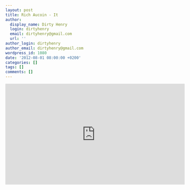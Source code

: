 ```yaml
---
layout: post
title: Rich Aucoin - It
author:
  display_name: Dirty Henry
  login: dirtyhenry
  email: dirtyhenry@gmail.com
  url: ''
author_login: dirtyhenry
author_email: dirtyhenry@gmail.com
wordpress_id: 1080
date: '2012-08-01 08:00:00 +0200'
categories: []
tags: []
comments: []
---
```

<iframe width="560" height="315" src="http://www.youtube.com/embed/xkuWgXhzxg4" frameborder="0" allowfullscreen></iframe>
